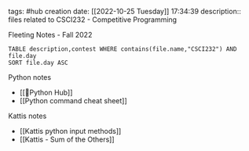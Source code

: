 tags: #hub 
creation date: [[2022-10-25 Tuesday]] 17:34:39
description:: files related to CSCI232 - Competitive Programming

Fleeting Notes - Fall 2022
```dataview
TABLE description,contest WHERE contains(file.name,"CSCI232") AND file.day
SORT file.day ASC
```

Python notes
- [[🐍Python Hub]]
- [[Python command cheat sheet]]

Kattis notes
- [[Kattis python input methods]]
- [[Kattis - Sum of the Others]]